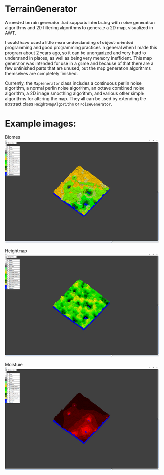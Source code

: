 # TerrainGenerator
A seeded terrain generator that supports interfacing with noise generation algorithms and 2D filtering algorithms to generate a 2D map, visualized in AWT. 

I could have used a little more understanding of object-oriented programming and good programming practices in general when I made this program about 2 years ago, so it can be unorganized and very hard to understand in places, as well as being very memory inefficient. This map generator was intended for use in a game and because of that there are a few unfinished parts that are unused, but the map generation algorithms themselves are completely finished.

Currently, the `MapGenerator` class includes a continuous perlin noise algorithm, a normal perlin noise algorithm, an octave combined noise algorithm, a 2D image smoothing algorithm, and various other simple algorithms for altering the map. They all can be used by extending the abstract class `HeightMapAlgorithm` or `NoiseGenerator`.<br>

# Example images:

Biomes<br>
<img src="Pictures/BiomeMap.png" width="600" height="338" />

Heightmap<br>
<img src="Pictures/HeightMap.png" width="600" height="338" />

Moisture<br>
<img src="Pictures/MoistureMap.png" width="600" height="338" />
